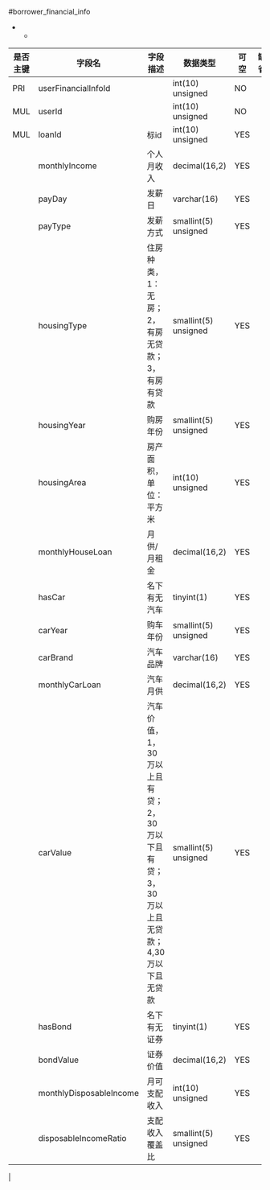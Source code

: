 #borrower_financial_info
* -
 
|是否主键	|字段名	|字段描述	|数据类型	|可空	|缺省	|
| --------|-----|-----|-----|-----|-----|
|PRI|userFinancialInfoId||int(10) unsigned|NO||
|MUL|userId||int(10) unsigned|NO||
|MUL|loanId|标id|int(10) unsigned|YES||
||monthlyIncome|个人月收入|decimal(16,2)|YES||
||payDay|发薪日|varchar(16)|YES||
||payType|发薪方式|smallint(5) unsigned|YES||
||housingType|住房种类，1：无房；2，有房无贷款；3，有房有贷款|smallint(5) unsigned|YES||
||housingYear|购房年份|smallint(5) unsigned|YES||
||housingArea|房产面积，单位：平方米|int(10) unsigned|YES||
||monthlyHouseLoan|月供/月租金|decimal(16,2)|YES||
||hasCar|名下有无汽车|tinyint(1)|YES||
||carYear|购车年份|smallint(5) unsigned|YES||
||carBrand|汽车品牌|varchar(16)|YES||
||monthlyCarLoan|汽车月供|decimal(16,2)|YES||
||carValue|汽车价值，1，30万以上且有贷；2，30万以下且有贷；3，30万以上且无贷款；4,30万以下且无贷款|smallint(5) unsigned|YES||
||hasBond|名下有无证券 |tinyint(1)|YES||
||bondValue|证券价值|decimal(16,2)|YES||
||monthlyDisposableIncome|月可支配收入|int(10) unsigned|YES||
||disposableIncomeRatio|支配收入覆盖比|smallint(5) unsigned|YES||
|
